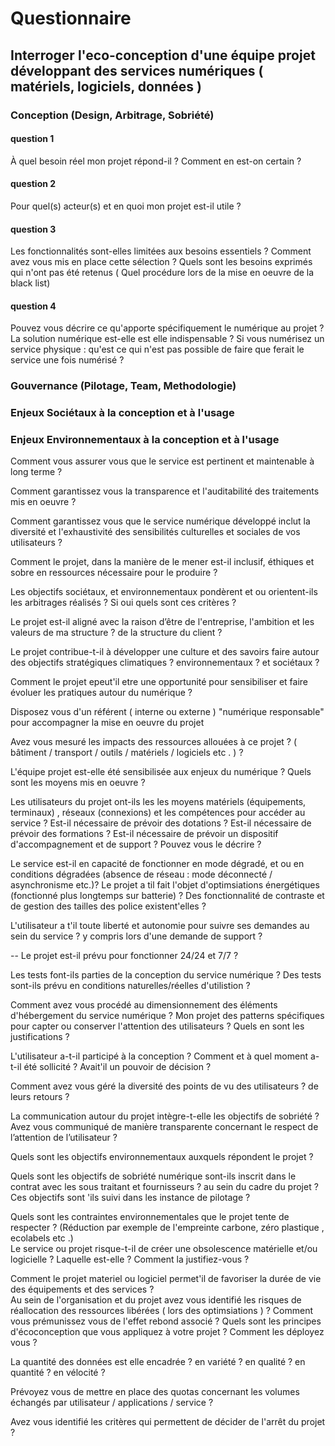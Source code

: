 # Questionnaire
## Interroger l'eco-conception d'une équipe projet développant des services numériques ( matériels, logiciels, données )


### Conception (Design, Arbitrage, Sobriété)

#### question 1
À quel besoin réel mon projet répond-il ? Comment en est-on certain ?

#### question 2
Pour quel(s) acteur(s) et en quoi mon projet est-il utile ?

#### question 3
Les fonctionnalités sont-elles limitées aux besoins essentiels ? Comment avez vous mis en place cette sélection ? Quels sont les besoins exprimés qui n'ont pas été retenus ( Quel procédure lors de la mise en oeuvre de la black list)

#### question 4
Pouvez vous décrire ce qu'apporte spécifiquement le numérique au projet ? La solution numérique est-elle est elle indispensable ? Si vous numérisez un service physique : qu'est ce qui n'est pas possible de faire que ferait le service une fois numérisé ? 

### Gouvernance (Pilotage, Team, Methodologie)
### Enjeux Sociétaux à la conception et à l'usage
### Enjeux Environnementaux à la conception et à l'usage





Comment vous assurer vous que le service est pertinent et maintenable à long terme ?

Comment garantissez vous la transparence et l'auditabilité des traitements mis en oeuvre ? 

Comment garantissez vous que le service numérique développé inclut la diversité et l'exhaustivité des sensibilités culturelles et sociales de vos utilisateurs ? 

Comment le projet, dans la manière de le mener est-il inclusif, éthiques et sobre en ressources nécessaire pour le produire ? 

Les objectifs sociétaux, et environnementaux pondèrent et ou orientent-ils les arbitrages réalisés ? Si oui quels sont ces critères ?

Le projet est-il aligné avec la raison d’être de l'entreprise, l'ambition et les valeurs de ma structure ? de la structure du client ? 

Le projet contribue-t-il à développer une culture et des savoirs faire autour des objectifs stratégiques climatiques ? environnementaux ? et sociétaux ? 
 
Comment le projet epeut'il etre une opportunité pour sensibiliser et faire évoluer les pratiques autour du numérique ?

Disposez vous d'un référent ( interne ou externe ) "numérique responsable" pour accompagner la mise en oeuvre du projet
 
Avez vous mesuré les impacts des ressources allouées à ce projet ? ( bâtiment / transport / outils / matériels / logiciels etc . ) ?
  
L'équipe projet est-elle été sensibilisée aux enjeux du numérique ? Quels sont les moyens mis en oeuvre ? 

Les utilisateurs du projet ont-ils les les moyens matériels (équipements, terminaux) ,  réseaux (connexions) et les compétences pour accéder au service ?
Est-il nécessaire de prévoir des dotations ? Est-il nécessaire de prévoir des formations ? Est-il nécessaire de prévoir un dispositif d'accompagnement et de support ? Pouvez vous le décrire ? 

Le service est-il en capacité de fonctionner en mode dégradé, et ou en conditions dégradées (absence de réseau : mode déconnecté / asynchronisme etc.)? Le projet a til fait l'objet d'optimsiations énergétiques (fonctionné plus longtemps sur batterie) ? Des fonctionnalité de contraste et de gestion des tailles des police existent'elles ? 

L'utilisateur a t'il toute liberté et autonomie pour suivre ses demandes au sein du service ? y compris lors d'une demande de support ? 

-- Le projet est-il prévu pour fonctionner 24/24 et 7/7 ?

Les tests font-ils parties de la conception du service numérique ? 
Des tests sont-ils prévu en conditions naturelles/réelles d'utilistion ? 

Comment avez vous procédé au dimensionnement des éléments d'hébergement du service numérique ? 
Mon projet des patterns spécifiques pour capter ou conserver l'attention des utilisateurs ? Quels en sont les justifications ? 


L'utilisateur a-t-il participé à la conception ? Comment et à quel moment a-t-il été sollicité ? Avait'il un pouvoir de décision ? 
    
Comment avez vous géré la diversité des points de vu des utilisateurs ? de leurs retours ? 

La communication autour du projet intègre-t-elle les objectifs de sobriété ? Avez vous communiqué de manière transparente concernant le respect de l’attention de l’utilisateur ? 

Quels sont les objectifs environnementaux auxquels répondent le projet ? 

Quels sont les objectifs de sobriété numérique sont-ils inscrit dans le contrat avec les sous traitant et fournisseurs ? au sein du cadre du projet ? Ces objectifs sont 'ils suivi dans les instance de pilotage ?  

Quels sont les contraintes environnementales que le projet tente de respecter ? (Réduction par exemple de l'empreinte carbone, zéro plastique , ecolabels etc .)    
Le service ou projet risque-t-il de créer une obsolescence matérielle et/ou logicielle ? Laquelle est-elle ? Comment la justifiez-vous ? 

Comment le projet materiel ou logiciel permet'il de favoriser la durée de vie des équipements et des services ?    
Au sein de l'organisation et du projet avez vous identifié les risques de réallocation des ressources libérées ( lors des optimsiations ) ? Comment vous prémunissez vous de l'effet rebond associé ? 
Quels sont les principes d'écoconception que vous appliquez à votre projet ?  Comment les déployez vous ? 

La quantité des données est elle encadrée ? en variété ? en qualité ? en quantité ? en vélocité ?

Prévoyez vous de mettre en place des quotas concernant les volumes échangés  par utilisateur / applications / service ?

Avez vous identifié les critères qui permettent de décider de l'arrêt du projet ? 
